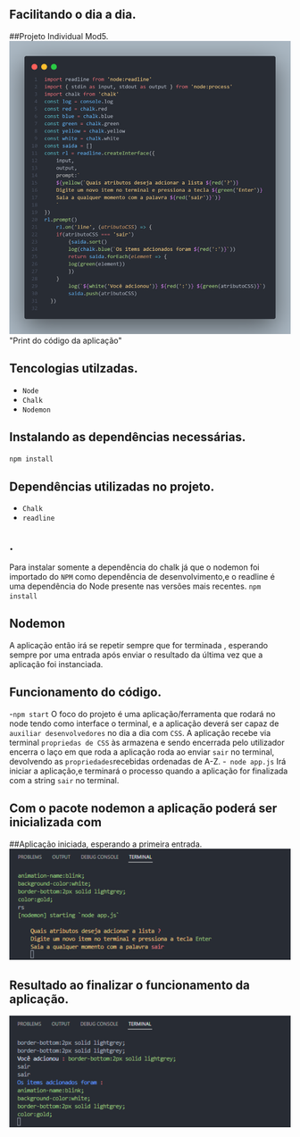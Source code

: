 ## Facilitando o dia a dia.
##Projeto Individual Mod5.
![Print do código da aplicação](https://github.com/LuisDevLipe/pj-mod5-ind/blob/LuisDev/imgs/code.png) "Print do código da aplicação"

## Tencologias utilzadas.
- `Node`
- `Chalk`
- `Nodemon`

## Instalando as dependências necessárias.
` npm install `

## Dependências utilizadas no projeto.

- `Chalk`
- `readline`
## .
Para instalar somente a dependência do chalk já que o nodemon foi importado do `NPM` como dependência de desenvolvimento,e o readline é uma dependência do Node presente nas versões mais recentes.
` npm install `
## Nodemon
A aplicação então irá se repetir sempre que for terminada , esperando sempre por uma entrada após enviar o resultado da última vez que a aplicação foi instanciada.
## Funcionamento do código.
-`npm start`
O foco do projeto é uma aplicação/ferramenta que rodará no node tendo como interface o terminal, e a aplicação deverá ser capaz de `auxiliar desenvolvedores` no dia a dia com `CSS`.
A aplicação recebe via terminal `propriedas de CSS` às armazena e sendo encerrada pelo utilizador encerra o laço em que roda a aplicação roda ao enviar `sair` no terminal, devolvendo as `propriedades`recebidas ordenadas de A-Z.
-` node app.js`
Irá iniciar a aplicação,e terminará o processo quando a aplicação for finalizada com a string `sair` no terminal.
## Com o pacote nodemon a aplicação poderá ser inicializada com 

##Aplicação iniciada, esperando a primeira entrada.
![aplicação iniciada, esperando a primeira entrada](imgs/pergunta.png)
## Resultado ao finalizar o funcionamento da aplicação.
![resultado ao finalizar o funcionamento da aplicação](imgs/resultado.png)
